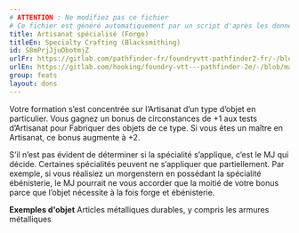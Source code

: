 ```yaml
---
# ATTENTION : Ne modifiez pas ce fichier
# Ce fichier est généré automatiquement par un script d'après les données du module Foundry VTT officiel et de sa traduction
title: Artisanat spécialisé (Forge)
titleEn: Specialty Crafting (Blacksmithing)
id: S8mPrjJjuObotmjZ
urlFr: https://gitlab.com/pathfinder-fr/foundryvtt-pathfinder2-fr/-/blob/master/data/feats/S8mPrjJjuObotmjZ.htm
urlEn: https://gitlab.com/hooking/foundry-vtt---pathfinder-2e/-/blob/master/packs/data/feats.db/specialty-crafting-blacksmithing.json
group: feats
layout: dons
---
```

Votre formation s’est concentrée sur l’Artisanat d’un type d’objet en particulier. Vous gagnez un bonus de circonstances de +1 aux tests d’Artisanat pour Fabriquer des objets de ce type. Si vous êtes un maître en Artisanat, ce bonus augmente à +2.

S’il n’est pas évident de déterminer si la spécialité s’applique, c’est le MJ qui décide. Certaines spécialités peuvent ne s’appliquer que partiellement. Par exemple, si vous réalisiez un morgenstern en possédant la spécialité ébénisterie, le MJ pourrait ne vous accorder que la moitié de votre bonus parce que l’objet nécessite à la fois forge et ébénisterie.

**Exemples d'objet** Articles métalliques durables, y compris les armures métalliques


